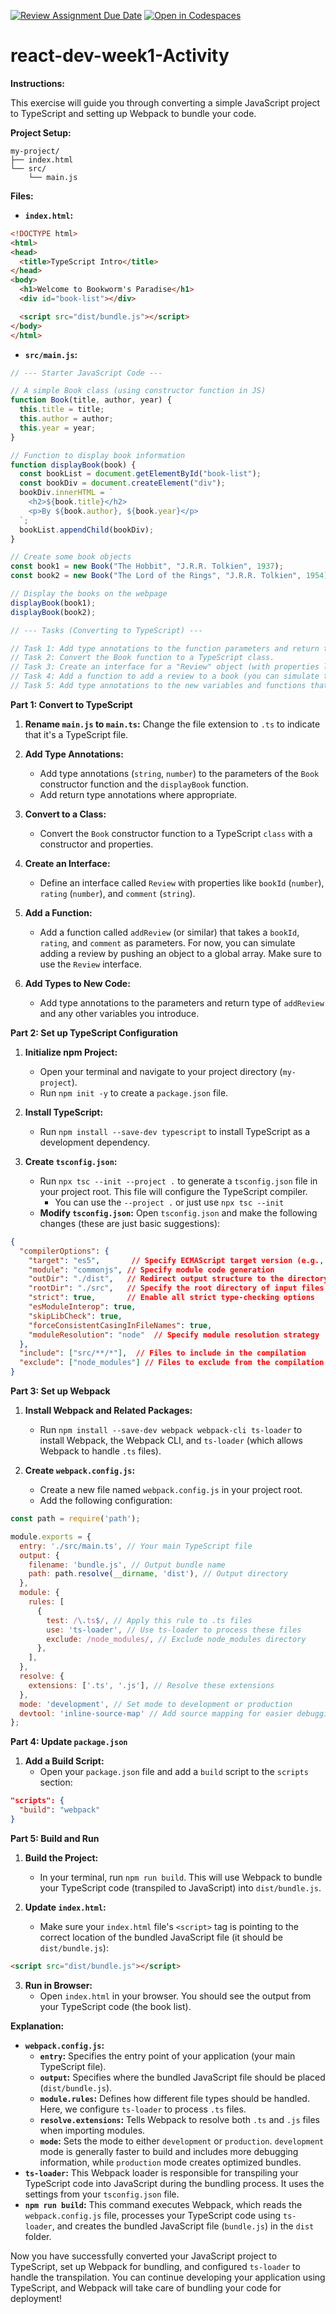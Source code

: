 [![Review Assignment Due Date](https://classroom.github.com/assets/deadline-readme-button-22041afd0340ce965d47ae6ef1cefeee28c7c493a6346c4f15d667ab976d596c.svg)](https://classroom.github.com/a/Djd7TCMD)
[![Open in Codespaces](https://classroom.github.com/assets/launch-codespace-2972f46106e565e64193e422d61a12cf1da4916b45550586e14ef0a7c637dd04.svg)](https://classroom.github.com/open-in-codespaces?assignment_repo_id=19481300)
# react-dev-week1-Activity

**Instructions:**

This exercise will guide you through converting a simple JavaScript project to TypeScript and setting up Webpack to bundle your code.

**Project Setup:**

```
my-project/
├── index.html
└── src/
    └── main.js
```

**Files:**

*   **`index.html`:**

```html
<!DOCTYPE html>
<html>
<head>
  <title>TypeScript Intro</title>
</head>
<body>
  <h1>Welcome to Bookworm's Paradise</h1>
  <div id="book-list"></div>

  <script src="dist/bundle.js"></script>
</body>
</html>
```

*   **`src/main.js`:**

```javascript
// --- Starter JavaScript Code ---

// A simple Book class (using constructor function in JS)
function Book(title, author, year) {
  this.title = title;
  this.author = author;
  this.year = year;
}

// Function to display book information
function displayBook(book) {
  const bookList = document.getElementById("book-list");
  const bookDiv = document.createElement("div");
  bookDiv.innerHTML = `
    <h2>${book.title}</h2>
    <p>By ${book.author}, ${book.year}</p>
  `;
  bookList.appendChild(bookDiv);
}

// Create some book objects
const book1 = new Book("The Hobbit", "J.R.R. Tolkien", 1937);
const book2 = new Book("The Lord of the Rings", "J.R.R. Tolkien", 1954);

// Display the books on the webpage
displayBook(book1);
displayBook(book2);

// --- Tasks (Converting to TypeScript) ---

// Task 1: Add type annotations to the function parameters and return types.
// Task 2: Convert the Book function to a TypeScript class.
// Task 3: Create an interface for a "Review" object (with properties like bookId, rating, comment).
// Task 4: Add a function to add a review to a book (you can simulate this with an array for now).
// Task 5: Add type annotations to the new variables and functions that you created in prior steps.
```

**Part 1: Convert to TypeScript**

1.  **Rename `main.js` to `main.ts`:** Change the file extension to `.ts` to indicate that it's a TypeScript file.

2.  **Add Type Annotations:**
    *   Add type annotations (`string`, `number`) to the parameters of the `Book` constructor function and the `displayBook` function.
    *   Add return type annotations where appropriate.

3.  **Convert to a Class:**
    *   Convert the `Book` constructor function to a TypeScript `class` with a constructor and properties.

4.  **Create an Interface:**
    *   Define an interface called `Review` with properties like `bookId` (`number`), `rating` (`number`), and `comment` (`string`).

5.  **Add a Function:**
    *   Add a function called `addReview` (or similar) that takes a `bookId`, `rating`, and `comment` as parameters. For now, you can simulate adding a review by pushing an object to a global array. Make sure to use the `Review` interface.

6.  **Add Types to New Code:**
    *   Add type annotations to the parameters and return type of `addReview` and any other variables you introduce.


**Part 2: Set up TypeScript Configuration**

1.  **Initialize npm Project:**
    *   Open your terminal and navigate to your project directory (`my-project`).
    *   Run `npm init -y` to create a `package.json` file.

2.  **Install TypeScript:**
    *   Run `npm install --save-dev typescript` to install TypeScript as a development dependency.

3.  **Create `tsconfig.json`:**
    *   Run `npx tsc --init --project .` to generate a `tsconfig.json` file in your project root. This file will configure the TypeScript compiler.
        *   You can use the `--project .` or just use `npx tsc --init`
    *   **Modify `tsconfig.json`:** Open `tsconfig.json` and make the following changes (these are just basic suggestions):

```json
{
  "compilerOptions": {
    "target": "es5",       // Specify ECMAScript target version (e.g., ES5, ES6, etc.)
    "module": "commonjs", // Specify module code generation
    "outDir": "./dist",   // Redirect output structure to the directory
    "rootDir": "./src",   // Specify the root directory of input files
    "strict": true,       // Enable all strict type-checking options
    "esModuleInterop": true,
    "skipLibCheck": true,
    "forceConsistentCasingInFileNames": true,
    "moduleResolution": "node"  // Specify module resolution strategy
  },
  "include": ["src/**/*"],  // Files to include in the compilation
  "exclude": ["node_modules"] // Files to exclude from the compilation
}
```

**Part 3: Set up Webpack**

1.  **Install Webpack and Related Packages:**
    *   Run `npm install --save-dev webpack webpack-cli ts-loader` to install Webpack, the Webpack CLI, and `ts-loader` (which allows Webpack to handle `.ts` files).

2.  **Create `webpack.config.js`:**
    *   Create a new file named `webpack.config.js` in your project root.
    *   Add the following configuration:

```javascript
const path = require('path');

module.exports = {
  entry: './src/main.ts', // Your main TypeScript file
  output: {
    filename: 'bundle.js', // Output bundle name
    path: path.resolve(__dirname, 'dist'), // Output directory
  },
  module: {
    rules: [
      {
        test: /\.ts$/, // Apply this rule to .ts files
        use: 'ts-loader', // Use ts-loader to process these files
        exclude: /node_modules/, // Exclude node_modules directory
      },
    ],
  },
  resolve: {
    extensions: ['.ts', '.js'], // Resolve these extensions
  },
  mode: 'development', // Set mode to development or production
  devtool: 'inline-source-map' // Add source mapping for easier debugging
};
```

**Part 4: Update `package.json`**

1.  **Add a Build Script:**
    *   Open your `package.json` file and add a `build` script to the `scripts` section:

```json
"scripts": {
  "build": "webpack"
}
```

**Part 5: Build and Run**

1.  **Build the Project:**
    *   In your terminal, run `npm run build`. This will use Webpack to bundle your TypeScript code (transpiled to JavaScript) into `dist/bundle.js`.

2.  **Update `index.html`:**
    *   Make sure your `index.html` file's `<script>` tag is pointing to the correct location of the bundled JavaScript file (it should be `dist/bundle.js`):

```html
<script src="dist/bundle.js"></script>
```

3.  **Run in Browser:**
    *   Open `index.html` in your browser. You should see the output from your TypeScript code (the book list).

**Explanation:**

*   **`webpack.config.js`:**
    *   **`entry`:** Specifies the entry point of your application (your main TypeScript file).
    *   **`output`:** Specifies where the bundled JavaScript file should be placed (`dist/bundle.js`).
    *   **`module.rules`:** Defines how different file types should be handled. Here, we configure `ts-loader` to process `.ts` files.
    *   **`resolve.extensions`:** Tells Webpack to resolve both `.ts` and `.js` files when importing modules.
    *   **`mode`:** Sets the mode to either `development` or `production`. `development` mode is generally faster to build and includes more debugging information, while `production` mode creates optimized bundles.
*   **`ts-loader`:** This Webpack loader is responsible for transpiling your TypeScript code into JavaScript during the bundling process. It uses the settings from your `tsconfig.json` file.
*   **`npm run build`:** This command executes Webpack, which reads the `webpack.config.js` file, processes your TypeScript code using `ts-loader`, and creates the bundled JavaScript file (`bundle.js`) in the `dist` folder.

Now you have successfully converted your JavaScript project to TypeScript, set up Webpack for bundling, and configured `ts-loader` to handle the transpilation. You can continue developing your application using TypeScript, and Webpack will take care of bundling your code for deployment!
